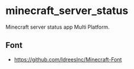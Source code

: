 # minecraft_server_status

Minecraft server status app Multi Platform.

## Font
* https://github.com/IdreesInc/Minecraft-Font
